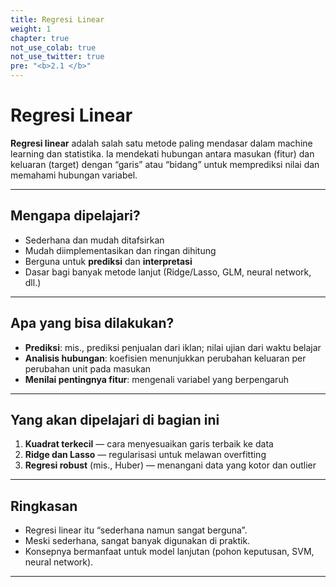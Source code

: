 ```yaml
---
title: Regresi Linear
weight: 1
chapter: true
not_use_colab: true
not_use_twitter: true
pre: "<b>2.1 </b>"
---
```


# Regresi Linear

<div class="pagetop-box">
  <p><b>Regresi linear</b> adalah salah satu metode paling mendasar dalam machine learning dan statistika. Ia mendekati hubungan antara masukan (fitur) dan keluaran (target) dengan “garis” atau “bidang” untuk memprediksi nilai dan memahami hubungan variabel.</p>
</div>

---

## Mengapa dipelajari?

- Sederhana dan mudah ditafsirkan  
- Mudah diimplementasikan dan ringan dihitung  
- Berguna untuk <b>prediksi</b> dan <b>interpretasi</b>  
- Dasar bagi banyak metode lanjut (Ridge/Lasso, GLM, neural network, dll.)

---

## Apa yang bisa dilakukan?

- <b>Prediksi</b>: mis., prediksi penjualan dari iklan; nilai ujian dari waktu belajar  
- <b>Analisis hubungan</b>: koefisien menunjukkan perubahan keluaran per perubahan unit pada masukan  
- <b>Menilai pentingnya fitur</b>: mengenali variabel yang berpengaruh

---

## Yang akan dipelajari di bagian ini

1. <b>Kuadrat terkecil</b> — cara menyesuaikan garis terbaik ke data  
2. <b>Ridge dan Lasso</b> — regularisasi untuk melawan overfitting  
3. <b>Regresi robust</b> (mis., Huber) — menangani data yang kotor dan outlier

---

## Ringkasan

- Regresi linear itu “sederhana namun sangat berguna”.  
- Meski sederhana, sangat banyak digunakan di praktik.  
- Konsepnya bermanfaat untuk model lanjutan (pohon keputusan, SVM, neural network).

---
